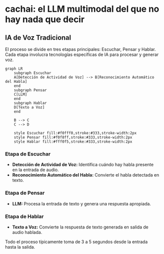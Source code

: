 # cachai: el LLM multimodal del que no hay nada que decir

## IA de Voz Tradicional

El proceso se divide en tres etapas principales: Escuchar, Pensar y Hablar. Cada etapa involucra tecnologías específicas de IA para procesar y generar voz.

```mermaid
graph LR
    subgraph Escuchar
    A[Detección de Actividad de Voz] --> B[Reconocimiento Automático del Habla]
    end
    subgraph Pensar
    C[LLM]
    end
    subgraph Hablar
    D[Texto a Voz]
    end
    
    B --> C
    C --> D
    
    style Escuchar fill:#f0fff0,stroke:#333,stroke-width:2px
    style Pensar fill:#f0f8ff,stroke:#333,stroke-width:2px
    style Hablar fill:#fff0f5,stroke:#333,stroke-width:2px
```

### Etapa de Escuchar

- **Detección de Actividad de Voz:** Identifica cuándo hay habla presente en la entrada de audio.
- **Reconocimiento Automático del Habla:** Convierte el habla detectada en texto.

### Etapa de Pensar

- **LLM:** Procesa la entrada de texto y genera una respuesta apropiada.

### Etapa de Hablar

- **Texto a Voz:** Convierte la respuesta de texto generada en salida de audio hablada.

Todo el proceso típicamente toma de 3 a 5 segundos desde la entrada hasta la salida.